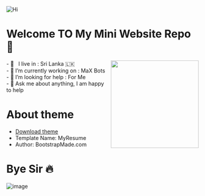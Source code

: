 ![Hi](https://user-images.githubusercontent.com/86920820/142460641-9bfd416c-43bc-4e58-9737-68c5442fc8ca.png)

# Welcome TO My Mini Website Repo 👋

<img align='right' src="https://user-images.githubusercontent.com/86920820/141724764-1f8671a0-5dc5-4826-8a7e-198911984ac5.png" width="230">
-  🚶‍ &nbsp; I live in : Sri Lanka 🇱🇰  <br>
-  🔭 I’m currently working on : MaX Bots  <br>
-  🤔 I’m looking for help : For  Me  <br>
-  💬 Ask me about anything, I am happy to help

# About theme

* [Download theme](https://github.com/SenuGamerBoy/SenuGamerBoy.github.io/files/7564301/Senu.Resume.zip)
* Template Name: MyResume
* Author: BootstrapMade.com

# Bye Sir 🔥

![image](https://telegra.ph/file/19a484fd20015faaf721f.png)

